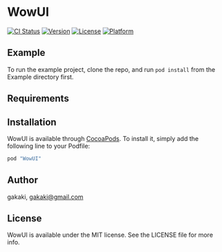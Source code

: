 # WowUI

[![CI Status](http://img.shields.io/travis/gakaki/WowUI.svg?style=flat)](https://travis-ci.org/gakaki/WowUI)
[![Version](https://img.shields.io/cocoapods/v/WowUI.svg?style=flat)](http://cocoapods.org/pods/WowUI)
[![License](https://img.shields.io/cocoapods/l/WowUI.svg?style=flat)](http://cocoapods.org/pods/WowUI)
[![Platform](https://img.shields.io/cocoapods/p/WowUI.svg?style=flat)](http://cocoapods.org/pods/WowUI)

## Example

To run the example project, clone the repo, and run `pod install` from the Example directory first.

## Requirements

## Installation

WowUI is available through [CocoaPods](http://cocoapods.org). To install
it, simply add the following line to your Podfile:

```ruby
pod "WowUI"
```

## Author

gakaki, gakaki@gmail.com

## License

WowUI is available under the MIT license. See the LICENSE file for more info.

